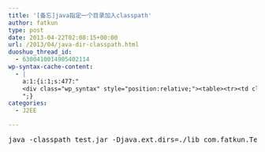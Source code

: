 ```yaml
---
title: '[备忘]java指定一个目录加入classpath'
author: fatkun
type: post
date: 2013-04-22T02:08:15+00:00
url: /2013/04/java-dir-classpath.html
duoshuo_thread_id:
  - 6300410014905402114
wp-syntax-cache-content:
  - |
    a:1:{i:1;s:477:"
    <div class="wp_syntax" style="position:relative;"><table><tr><td class="code"><pre class="bash" style="font-family:monospace;"><span style="color: #c20cb9; font-weight: bold;">java</span> <span style="color: #660033;">-classpath</span> test.jar -Djava.ext.dirs=.<span style="color: #000000; font-weight: bold;">/</span>lib com.fatkun.Test</pre></td></tr></table><p class="theCode" style="display:none;">java -classpath test.jar -Djava.ext.dirs=./lib com.fatkun.Test</p></div>
    ";}
categories:
  - J2EE

---
```

<pre lang="bash" escaped="true">java -classpath test.jar -Djava.ext.dirs=./lib com.fatkun.Test</pre>